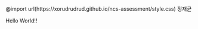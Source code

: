 
<html>
  <head>
    <meta charset = "utf-8">
    <link rel="stylesheet" type="text/css" href="styles.css">
    @import url(https://xorudrudrud.github.io/ncs-assessment/style.css)
  </head>
  <body>
    <h>정재균</h>
    <p>Hello World!!<p>
   </body>
 </html>

